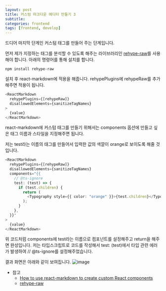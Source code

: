 ```yaml
---
layout: post
title: 커스텀 마크다운 에디터 만들기 3
subtitle:
categories: frontend
tags: [frontend, develop]
---
```


드디어 마지막 단계인 커스텀 태그를 만들어 주는 단계입니다.

먼저 제가 지정하는 태그를 분석할 수 있도록 해주는 라이브러리인 [rehype-raw](https://www.npmjs.com/package/rehype-raw)를 사용해야 합니다.
아래의 명령어를 통해 설치를 합니다.

```
npm install rehype-raw
```

설치 후 react-markdown에 적용을 해줍니다.
rehypePlugins에 rehypeRaw를 추가해주면 적용이 됩니다.

```typescript
<ReactMarkdown
  rehypePlugins={[rehypeRaw]}
  disallowedElements={sanitizeTagNames}
>
  {value}
</ReactMarkdown>
```

react-markdown에 커스텀 태그를 만들기 위해서는 components 옵션에 만들고 싶은 태그 이름과 스타일을 지정해주면 됩니다.

저는 test라는 이름의 태그를 만들어서 입력한 값의 색깔이 orange로 보이도록 해줄 것입니다.

```typescript
<ReactMarkdown
  rehypePlugins={[rehypeRaw]}
  disallowedElements={sanitizeTagNames}
  components="{{
    // @ts-ignore
    test: (test) => {
      if (test.children) {
        return (
          <Typography style={{ color: "orange" }}>{test.children}</Typography>
        );
      }
    },
  }}"
>
  {value}
</ReactMarkdown>
```

위 코드처럼 components에 test라는 이름으로 컴포넌트를 설정해주고 return을 해주면 완성입니다.
저는 타입스크립트로 코드를 작성해서 test: (test)에서 타입 관련 에러가 발생하여 // @ts-ignore를 설정해주었습니다.

결과 화면은 아래와 같이 보여집니다.
![image](https://github.com/dbdpfls/dbdpfls.github.io/assets/103565462/18d4efd6-6a2e-4b78-be8b-1df053aa8ec9)

- 참고
  - [How to use react-markdown to create custom React components](https://www.kristijorgji.com/blog/how-to-use-react-markdown-to-create-custom-react-components/)
  - [rehype-raw](https://github.com/rehypejs/rehype-raw)
